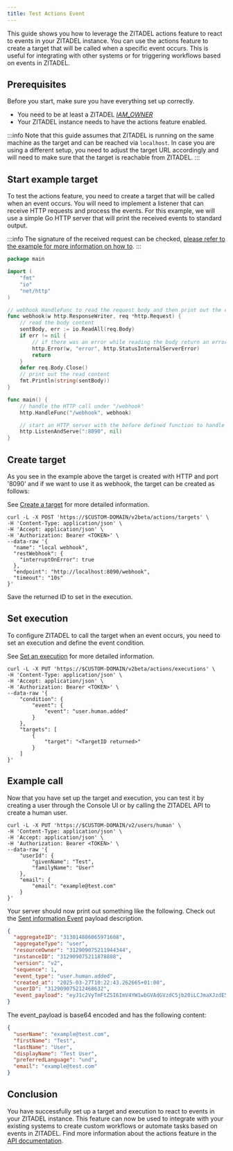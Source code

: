 ```yaml
---
title: Test Actions Event
---
```


This guide shows you how to leverage the ZITADEL actions feature to react to events in your ZITADEL instance.
You can use the actions feature to create a target that will be called when a specific event occurs.
This is useful for integrating with other systems or for triggering workflows based on events in ZITADEL.

## Prerequisites

Before you start, make sure you have everything set up correctly.

- You need to be at least a ZITADEL [_IAM_OWNER_](/guides/manage/console/managers)
- Your ZITADEL instance needs to have the actions feature enabled.

:::info
Note that this guide assumes that ZITADEL is running on the same machine as the target and can be reached via `localhost`.
In case you are using a different setup, you need to adjust the target URL accordingly and will need to make sure that the target is reachable from ZITADEL.
:::

## Start example target

To test the actions feature, you need to create a target that will be called when an event occurs.
You will need to implement a listener that can receive HTTP requests and process the events.
For this example, we will use a simple Go HTTP server that will print the received events to standard output.

:::info
The signature of the received request can be checked, [please refer to the example for more information on how to](/guides/integrate/actions/testing-request-signature).
:::

```go
package main

import (
	"fmt"
	"io"
	"net/http"
)

// webhook HandleFunc to read the request body and then print out the contents
func webhook(w http.ResponseWriter, req *http.Request) {
	// read the body content
	sentBody, err := io.ReadAll(req.Body)
	if err != nil {
		// if there was an error while reading the body return an error
		http.Error(w, "error", http.StatusInternalServerError)
		return
	}
	defer req.Body.Close()
	// print out the read content
	fmt.Println(string(sentBody))
}

func main() {
	// handle the HTTP call under "/webhook"
	http.HandleFunc("/webhook", webhook)

	// start an HTTP server with the before defined function to handle the endpoint under "http://localhost:8090"
	http.ListenAndServe(":8090", nil)
}
```

## Create target

As you see in the example above the target is created with HTTP and port '8090' and if we want to use it as webhook, the
target can be created as follows:

See [Create a target](/apis/resources/action_service_v2/action-service-create-target) for more detailed information.

```shell
curl -L -X POST 'https://$CUSTOM-DOMAIN/v2beta/actions/targets' \
-H 'Content-Type: application/json' \
-H 'Accept: application/json' \
-H 'Authorization: Bearer <TOKEN>' \
--data-raw '{
  "name": "local webhook",
  "restWebhook": {
    "interruptOnError": true    
  },
  "endpoint": "http://localhost:8090/webhook",
  "timeout": "10s"
}'
```

Save the returned ID to set in the execution.

## Set execution

To configure ZITADEL to call the target when an event occurs, you need to set an execution and define the event
condition.

See [Set an execution](/apis/resources/action_service_v2/action-service-set-execution) for more detailed information.

```shell
curl -L -X PUT 'https://$CUSTOM-DOMAIN/v2beta/actions/executions' \
-H 'Content-Type: application/json' \
-H 'Accept: application/json' \
-H 'Authorization: Bearer <TOKEN>' \
--data-raw '{
    "condition": {
        "event": {
            "event": "user.human.added"
        }
    },
    "targets": [
        {
            "target": "<TargetID returned>"
        }
    ]
}'
```

## Example call

Now that you have set up the target and execution, you can test it by creating a user through the Console UI or
by calling the ZITADEL API to create a human user.

```shell
curl -L -X PUT 'https://$CUSTOM-DOMAIN/v2/users/human' \
-H 'Content-Type: application/json' \
-H 'Accept: application/json' \
-H 'Authorization: Bearer <TOKEN>' \
--data-raw '{
    "userId": {
        "givenName": "Test",
        "familyName": "User"
    },
    "email": {
        "email": "example@test.com"
    }
}'
```

Your server should now print out something like the following. Check out
the [Sent information Event](./usage#sent-information-event) payload description.

```json
{
  "aggregateID": "313014806065971608",
  "aggregateType": "user",
  "resourceOwner": "312909075211944344",
  "instanceID": "312909075211878808",
  "version": "v2",
  "sequence": 1,
  "event_type": "user.human.added",
  "created_at": "2025-03-27T10:22:43.262665+01:00",
  "userID": "312909075212468632",
  "event_payload": "eyJ1c2VyTmFtZSI6ImV4YW1wbGVAdGVzdC5jb20iLCJmaXJzdE5hbWUiOiJUZXN0IiwibGFzdE5hbWUiOiJVc2VyIiwiZGlzcGxheU5hbWUiOiJUZXN0IFVzZXIiLCJwcmVmZXJyZWRMYW5ndWFnZSI6InVuZCIsImVtYWlsIjoiZXhhbXBsZUB0ZXN0LmNvbSJ9"
}
```

The event_payload is base64 encoded and has the following content:

```json
{
  "userName": "example@test.com",
  "firstName": "Test",
  "lastName": "User",
  "displayName": "Test User",
  "preferredLanguage": "und",
  "email": "example@test.com"
}
```

## Conclusion

You have successfully set up a target and execution to react to events in your ZITADEL instance.
This feature can now be used to integrate with your existing systems to create custom workflows or automate tasks based on events in ZITADEL.
Find more information about the actions feature in the [API documentation](/concepts/features/actions_v2).